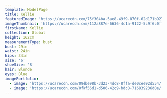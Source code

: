```yaml
---
template: ModelPage
title: Kellie
featuredImage: 'https://ucarecdn.com/75f304ba-5ae8-49f9-870f-62d171b9273e/'
imageThumbnail: 'https://ucarecdn.com/112a887e-6636-4c1a-9122-5c9f6c0ffb7b/'
firstName: Kellie
collection: Global
height: 162cm
measurementType: bust
bust: 29in
waist: 24in
hips: 34in
size: '6'
shoeSize: '8'
hair: Blonde
eyes: Blue
imagePortfolio:
  - image: 'https://ucarecdn.com/09dbe98b-3d23-4dc8-8ffa-de0cee92d554/'
  - image: 'https://ucarecdn.com/0fbf56d1-d506-42c9-bdc8-716839236d0e/'
---
```


